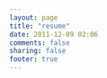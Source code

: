 ```yaml
---
layout: page
title: "resume"
date: 2011-12-09 02:06
comments: false 
sharing: false
footer: true
---
```

